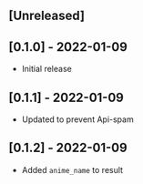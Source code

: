 ## [Unreleased]

## [0.1.0] - 2022-01-09

- Initial release

## [0.1.1] - 2022-01-09

- Updated to prevent Api-spam

## [0.1.2] - 2022-01-09

- Added `anime_name` to result
